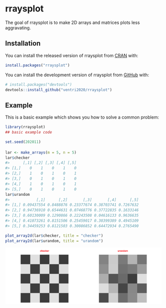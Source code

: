 
<!-- README.md is generated from README.Rmd. Please edit that file -->

# rraysplot

<!-- badges: start -->
<!-- badges: end -->

The goal of rraysplot is to make 2D arrays and matrices plots less
aggravating.

## Installation

You can install the released version of rraysplot from
[CRAN](https://CRAN.R-project.org) with:

``` r
install.packages("rraysplot")
```

You can install the development version of rraysplot from
[GitHub](https://github.com/) with:

``` r
# install.packages("devtools")
devtools::install_github("ventri2020/rraysplot")
```

## Example

This is a basic example which shows you how to solve a common problem:

``` r
library(rraysplot)
## basic example code
```

``` r
set.seed(202011)

lar <- make_arrays(m = 5, n = 5)
lar$checker
#>      [,1] [,2] [,3] [,4] [,5]
#> [1,]    0    1    0    1    0
#> [2,]    1    0    1    0    1
#> [3,]    0    1    0    1    0
#> [4,]    1    0    1    0    1
#> [5,]    0    1    0    1    0
lar$urandom
#>            [,1]      [,2]       [,3]       [,4]      [,5]
#> [1,] 0.09437554 0.8488876 0.23377674 0.38703741 0.7267632
#> [2,] 0.94736910 0.6544631 0.07468776 0.37722835 0.1633146
#> [3,] 0.60130009 0.1290866 0.22243508 0.04616133 0.9636635
#> [4,] 0.41073261 0.8151506 0.25459017 0.30399389 0.4945109
#> [5,] 0.34459253 0.8121503 0.30086852 0.64472934 0.2765490
```

``` r
plot_array2d(lar$checker, title = "checker")
plot_array2d(lar$urandom, title = "urandom")
```

<img src="man/figures/README-figures-side-1.png" width="50%" /><img src="man/figures/README-figures-side-2.png" width="50%" />
